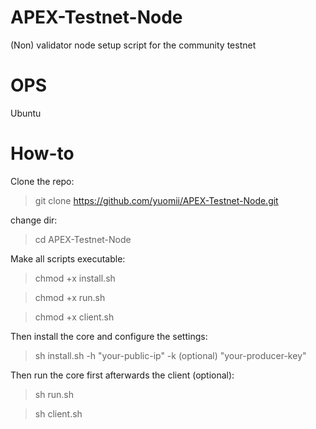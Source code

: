 # APEX-Testnet-Node
(Non) validator node setup script for the community testnet

# OPS
Ubuntu

# How-to
Clone the repo:

> git clone https://github.com/yuomii/APEX-Testnet-Node.git

change dir:

> cd APEX-Testnet-Node 

Make all scripts executable:

> chmod +x install.sh

> chmod +x run.sh

> chmod +x client.sh

Then install the core and configure the settings:

> sh install.sh -h "your-public-ip" -k (optional) "your-producer-key"

Then run the core first afterwards the client (optional):

> sh run.sh

> sh client.sh
